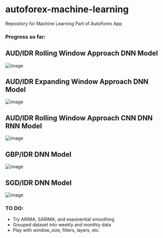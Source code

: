 # autoforex-machine-learning
Repository for Machine Learning Part of AutoForex App

### Progress so far:

## AUD/IDR Rolling Window Approach DNN Model

![image](https://github.com/C23-PR588/autoforex-machine-learning/assets/66913806/16e01899-a6f9-4f4f-b032-a59963c1f249)

## AUD/IDR Expanding Window Approach DNN Model
![image](https://github.com/C23-PR588/autoforex-machine-learning/assets/66913806/115520ec-9a1b-4cdc-8ef8-6eb68ab5feb6)

## AUD/IDR Rolling Window Approach CNN DNN RNN Model
![image](https://github.com/C23-PR588/autoforex-machine-learning/assets/66913806/ead23688-8dc4-4595-b710-d8ff428fca0f)

## GBP/IDR DNN Model

![image](https://github.com/C23-PR588/autoforex-machine-learning/assets/66913806/91e65d73-6b55-4836-8ba9-ae3ce8525e4f)

## SGD/IDR DNN Model

![image](https://github.com/C23-PR588/autoforex-machine-learning/assets/66913806/e1a2dbe1-52a2-4d85-ad50-8141c92e5a04)

### TO DO:
- Try ARIMA, SARIMA, and exponential smoothing
- Grouped dataset into weekly and monthly data
- Play with window_size, filters, layers, etc.
